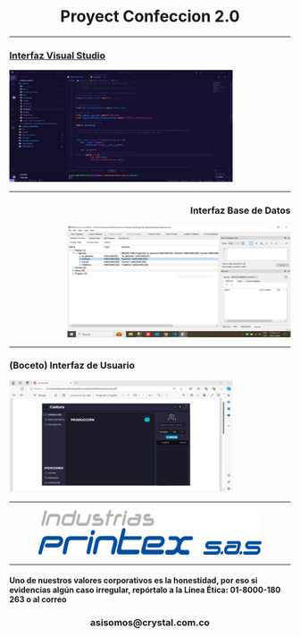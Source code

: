 <h1 align = "center">Proyect Confeccion 2.0</h1>
<hr>
<p align="center">
  <a href="" rel="noopener">
</p>
<div>
<p align="left">
<h3  align="left">Interfaz Visual Studio</h3>
<img width=400px height=200px src="/images/Captura.PNG" alt="Project logo"></a>
</p>
<hr>
<h3 align="right">Interfaz Base de Datos</h3>
<p align="right">
 <img width=400px height=200px src="/images/CapturaBasedeDatos.PNG" alt="Descripción de la imagen">
  </p>
</div>
<hr>
<h3>(Boceto) Interfaz de Usuario</h3>
 <img width=400px height=200px src="/images/CapturaBoceto.PNG" alt="">
<hr>
<p align="center">
<img width=400px height=80px src="/images/Logo Printex [Convertido].png" alt="Project logo"></a>
</p>
<hr>
<h4>Uno de nuestros valores corporativos es la honestidad, por eso si evidencias algún caso irregular, repórtalo a la Línea Ética: 01-8000-180 263 o al correo</h4><h3 align="center">asisomos@crystal.com.co</h3>
</a>


